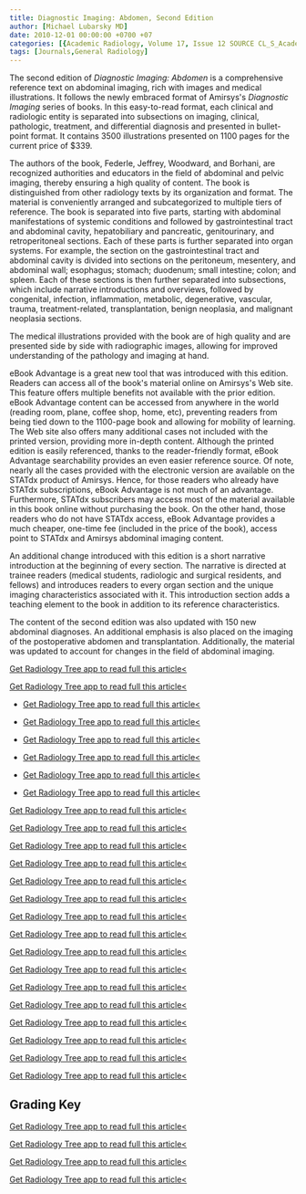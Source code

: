 ```yaml
---
title: Diagnostic Imaging: Abdomen, Second Edition
author: [Michael Lubarsky MD]
date: 2010-12-01 00:00:00 +0700 +07
categories: [{Academic Radiology, Volume 17, Issue 12 SOURCE CL_S_AcademicRadiologyVolume17Issue12 1}]
tags: [Journals,General Radiology]
---
```

The second edition of _Diagnostic Imaging: Abdomen_ is a comprehensive reference text on abdominal imaging, rich with images and medical illustrations. It follows the newly embraced format of Amirsys's _Diagnostic Imaging_ series of books. In this easy-to-read format, each clinical and radiologic entity is separated into subsections on imaging, clinical, pathologic, treatment, and differential diagnosis and presented in bullet-point format. It contains 3500 illustrations presented on 1100 pages for the current price of $339.

The authors of the book, Federle, Jeffrey, Woodward, and Borhani, are recognized authorities and educators in the field of abdominal and pelvic imaging, thereby ensuring a high quality of content. The book is distinguished from other radiology texts by its organization and format. The material is conveniently arranged and subcategorized to multiple tiers of reference. The book is separated into five parts, starting with abdominal manifestations of systemic conditions and followed by gastrointestinal tract and abdominal cavity, hepatobiliary and pancreatic, genitourinary, and retroperitoneal sections. Each of these parts is further separated into organ systems. For example, the section on the gastrointestinal tract and abdominal cavity is divided into sections on the peritoneum, mesentery, and abdominal wall; esophagus; stomach; duodenum; small intestine; colon; and spleen. Each of these sections is then further separated into subsections, which include narrative introductions and overviews, followed by congenital, infection, inflammation, metabolic, degenerative, vascular, trauma, treatment-related, transplantation, benign neoplasia, and malignant neoplasia sections.

The medical illustrations provided with the book are of high quality and are presented side by side with radiographic images, allowing for improved understanding of the pathology and imaging at hand.

eBook Advantage is a great new tool that was introduced with this edition. Readers can access all of the book's material online on Amirsys's Web site. This feature offers multiple benefits not available with the prior edition. eBook Advantage content can be accessed from anywhere in the world (reading room, plane, coffee shop, home, etc), preventing readers from being tied down to the 1100-page book and allowing for mobility of learning. The Web site also offers many additional cases not included with the printed version, providing more in-depth content. Although the printed edition is easily referenced, thanks to the reader-friendly format, eBook Advantage searchability provides an even easier reference source. Of note, nearly all the cases provided with the electronic version are available on the STATdx product of Amirsys. Hence, for those readers who already have STATdx subscriptions, eBook Advantage is not much of an advantage. Furthermore, STATdx subscribers may access most of the material available in this book online without purchasing the book. On the other hand, those readers who do not have STATdx access, eBook Advantage provides a much cheaper, one-time fee (included in the price of the book), access point to STATdx and Amirsys abdominal imaging content.

An additional change introduced with this edition is a short narrative introduction at the beginning of every section. The narrative is directed at trainee readers (medical students, radiologic and surgical residents, and fellows) and introduces readers to every organ section and the unique imaging characteristics associated with it. This introduction section adds a teaching element to the book in addition to its reference characteristics.

The content of the second edition was also updated with 150 new abdominal diagnoses. An additional emphasis is also placed on the imaging of the postoperative abdomen and transplantation. Additionally, the material was updated to account for changes in the field of abdominal imaging.

[Get Radiology Tree app to read full this article<](https://clinicalpub.com/app)

[Get Radiology Tree app to read full this article<](https://clinicalpub.com/app)

- [Get Radiology Tree app to read full this article<](https://clinicalpub.com/app)

- [Get Radiology Tree app to read full this article<](https://clinicalpub.com/app)

- [Get Radiology Tree app to read full this article<](https://clinicalpub.com/app)

- [Get Radiology Tree app to read full this article<](https://clinicalpub.com/app)

- [Get Radiology Tree app to read full this article<](https://clinicalpub.com/app)

- [Get Radiology Tree app to read full this article<](https://clinicalpub.com/app)


[Get Radiology Tree app to read full this article<](https://clinicalpub.com/app)

[Get Radiology Tree app to read full this article<](https://clinicalpub.com/app)

[Get Radiology Tree app to read full this article<](https://clinicalpub.com/app)

[Get Radiology Tree app to read full this article<](https://clinicalpub.com/app)

[Get Radiology Tree app to read full this article<](https://clinicalpub.com/app)

[Get Radiology Tree app to read full this article<](https://clinicalpub.com/app)

[Get Radiology Tree app to read full this article<](https://clinicalpub.com/app)

[Get Radiology Tree app to read full this article<](https://clinicalpub.com/app)

[Get Radiology Tree app to read full this article<](https://clinicalpub.com/app)

[Get Radiology Tree app to read full this article<](https://clinicalpub.com/app)

[Get Radiology Tree app to read full this article<](https://clinicalpub.com/app)

[Get Radiology Tree app to read full this article<](https://clinicalpub.com/app)

[Get Radiology Tree app to read full this article<](https://clinicalpub.com/app)

[Get Radiology Tree app to read full this article<](https://clinicalpub.com/app)

[Get Radiology Tree app to read full this article<](https://clinicalpub.com/app)

[Get Radiology Tree app to read full this article<](https://clinicalpub.com/app)

## Grading Key

[Get Radiology Tree app to read full this article<](https://clinicalpub.com/app)

[Get Radiology Tree app to read full this article<](https://clinicalpub.com/app)

[Get Radiology Tree app to read full this article<](https://clinicalpub.com/app)

[Get Radiology Tree app to read full this article<](https://clinicalpub.com/app)